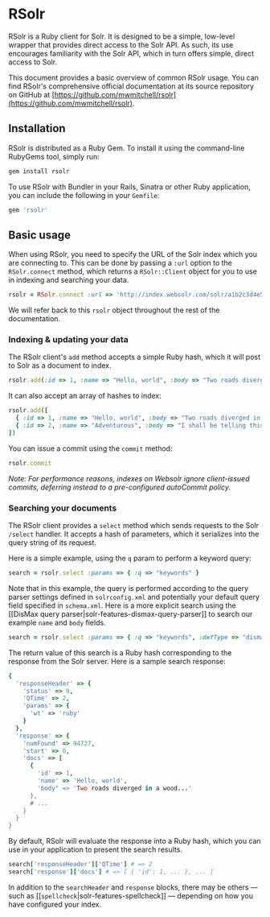 # RSolr

RSolr is a Ruby client for Solr. It is designed to be a simple, low-level wrapper that provides direct access to the Solr API. As such, its use encourages familiarity with the Solr API, which in turn offers simple, direct access to Solr.

This document provides a basic overview of common RSolr usage. You can find RSolr's comprehensive official documentation at its source repository on GitHub at [https://github.com/mwmitchell/rsolr](https://github.com/mwmitchell/rsolr).

## Installation

RSolr is distributed as a Ruby Gem. To install it using the command-line RubyGems tool, simply run:

```sh
gem install rsolr
```

To use RSolr with Bundler in your Rails, Sinatra or other Ruby application, you can include the following in your `Gemfile`:

```ruby
gem 'rsolr'
```

## Basic usage

When using RSolr, you need to specify the URL of the Solr index which you are connecting to. This can be done by passing a `:url` option to the `RSolr.connect` method, which returns a `RSolr::Client` object for you to use in indexing and searching your data.

```ruby
rsolr = RSolr.connect :url => 'http://index.websolr.com/solr/a1b2c3d4e5f'
```

We will refer back to this `rsolr` object throughout the rest of the documentation.

### Indexing & updating your data

The RSolr client's `add` method accepts a simple Ruby hash, which it will post to Solr as a document to index.

```ruby
rsolr.add(:id => 1, :name => "Hello, world", :body => "Two roads diverged in a wood...")
```

It can also accept an array of hashes to index:

```ruby
rsolr.add([
  { :id => 1, :name => "Hello, world", :body => "Two roads diverged in a wood..." },
  { :id => 2, :name => "Adventurous", :body => "I shall be telling this with a sigh..." }
])
```

You can issue a commit using the `commit` method:

```ruby
rsolr.commit
```

_Note: For performance reasons, indexes on Websolr ignore client-issued commits, deferring instead to a pre-configured autoCommit policy._

### Searching your documents

The RSolr client provides a `select` method which sends requests to the Solr `/select` handler. It accepts a hash of parameters, which it serializes into the query string of its request.

Here is a simple example, using the `q` param to perform a keyword query:

```ruby
search = rsolr.select :params => { :q => "keywords" }
```

Note that in this example, the query is performed according to the query parser settings defined in `solrconfig.xml` and potentially your default query field specified in `schema.xml`. Here is a more explicit search using the [[DisMax query parser|solr-features-dismax-query-parser]] to search our example `name` and `body` fields.

```ruby
search = rsolr.select :params => { :q => "keywords", :defType => "dismax", :qf => "name body" }
```

The return value of this search is a Ruby hash corresponding to the response from the Solr server. Here is a sample search response:

```ruby
{
  'responseHeader' => {
    'status' => 0,
    'QTime' => 2,
    'params' => {
      'wt' => 'ruby'
    }
  },
  'response' => {
    'numFound' => 94727,
    'start' => 0,
    'docs' => [
      {
        'id' => 1,
        'name' => 'Hello, world',
        'body" => 'Two roads diverged in a wood...'
      },
      # ...
    }
  }
}
```

By default, RSolr will evaluate the response into a Ruby hash, which you can use in your application to present the search results.

```ruby
search['responseHeader']['QTime'] # => 2
search['response']['docs'] # => [ { 'id': 1, ... }, ... ]
```

In addition to the `searchHeader` and `response` blocks, there may be others — such as [[`spellcheck`|solr-features-spellcheck]] — depending on how you have configured your index.
